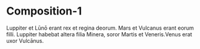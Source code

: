 # Composition-1


Luppiter et Lūnō erant rex et regina deorum. Mars et Vulcanus erant eorum filli. Luppiter habebat altera filia Minera, soror Martis et Veneris.Venus erat uxor Vulcānus.
